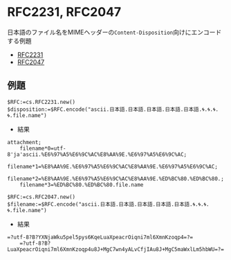# RFC2231, RFC2047
日本語のファイル名をMIMEヘッダーの`Content-Disposition`向けにエンコードする例題

* [RFC2231](https://www.ietf.org/rfc/rfc2231.txt)
* [RFC2047](https://www.ietf.org/rfc/rfc2047.txt)

## 例題

```4d
$RFC:=cs.RFC2231.new()
$disposition:=$RFC.encode("ascii.日本語.日本語.日本語.日本語.日本語.🌀.🌀.🌀.🌀.file.name")
```

* 結果

```
attachment;
	filename*0=utf-8'ja'ascii.%E6%97%A5%E6%9C%AC%E8%AA%9E.%E6%97%A5%E6%9C%AC;
	filename*1=%E8%AA%9E.%E6%97%A5%E6%9C%AC%E8%AA%9E.%E6%97%A5%E6%9C%AC;
	filename*2=%E8%AA%9E.%E6%97%A5%E6%9C%AC%E8%AA%9E.%ED%BC%80.%ED%BC%80.;
	filename*3=%ED%BC%80.%ED%BC%80.file.name
```

```4d
$RFC:=cs.RFC2047.new()
$filename:=$RFC.encode("ascii.日本語.日本語.日本語.日本語.日本語.🌀.🌀.🌀.🌀.file.name")
```

* 結果

```
=?utf-8?B?YXNjaWku5pel5pys6KqeLuaXpeacrOiqni7ml6XmnKzoqp4=?=
	=?utf-8?B?LuaXpeacrOiqni7ml6XmnKzoqp4u8J+MgC7wn4yALvCfjIAu8J+MgC5maWxlLm5hbWU=?=
```
